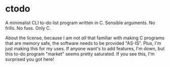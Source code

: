 # ctodo
A minimalist CLI to-do list program written in C. Sensible arguments. No frills. No fuss. Only C.

About the license, because I am not *all* that familiar with making C programs that are memory safe, the software needs to be provided "AS-IS". Plus, I'm just making this for my uses. If anyone want's to add features, I'm down, but this to-do program "market" seems pretty saturated. If you see this, I'm surprised you got here!
